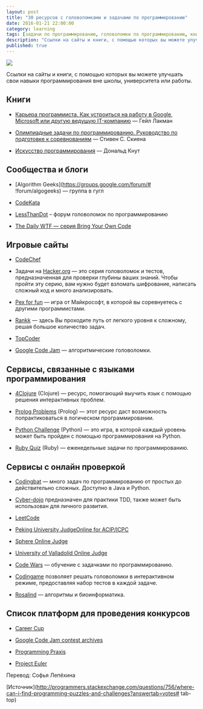 ```yaml
---
layout: post
title: "30 ресурсов с головоломками и задачами по программированию"
date: 2016-01-21 22:00:00
category: learning
tags: [задачи по программированию, головоломки по программированию, книги по программированию, ресурсы для изучения программирования, ресурсы для практики по программированию, практика кодинга, бесплатные ресурсы для изучения программирования, ресурсы для самостоятельного изучения программирования]
description: "Ссылки на сайты и книги, с помощью которых вы можете улучшать свои навыки программирования вне школы, университета или работы."
published: true
---
```


<img src="https://theasder.github.io/img/coding-time.jpg" class="img-responsive"><br />

Ссылки на сайты и книги, с помощью которых вы можете улучшать свои навыки программирования вне школы, университета или работы. 

<!-- more -->

## Книги

* [Карьера программиста. Как устроиться на работу в Google, Microsoft или другую ведущую IT-компанию](http://www.ozon.ru/context/detail/id/29561974/) &mdash; Гейл Лакман

* [Олимпиадные задачи по программированию. Руководство по подготовке к соревнованиям](http://www.ozon.ru/context/detail/id/2363462/) &mdash; Стивен С. Скиена

* [Искусство программирования](http://www.ozon.ru/context/detail/id/1335648/) &mdash; Дональд Кнут

## Сообщества и блоги

* [Algorithm Geeks](https://groups.google.com/forum/# !forum/algogeeks) &mdash; группа в гугл

* [CodeKata](http://codekata.com/)

* [LessThanDot](http://forum.lessthandot.com/viewforum.php?f=102) – форум головоломок по программированию

* [The Daily WTF &mdash; серия Bring Your Own Code](http://thedailywtf.com/series/bring-your-own-code) 

## Игровые сайты

* [CodeChef](https://www.codechef.com/)

* Задачи на [Hacker.org](http://www.hacker.org/challenge/about.php) &mdash; это серия головоломок и тестов, предназначенная для проверки глубины ваших знаний. Чтобы пройти эту серию, вам нужно будет взломать шифрование, написать сложный код и много анализировать.

* [Pex for fun](http://www.pexforfun.com/) &mdash; игра от Майкрософт, в которой вы соревнуетесь с другими программистами.

* [Rankk](http://www.rankk.org/) &mdash; здесь Вы проходите путь от легкого уровня к сложному, решая большое количество задач.

* [TopCoder](https://www.topcoder.com/)

* [Google Code Jam](https://code.google.com/codejam/contests.html) &mdash; алгоритмические головоломки.

## Сервисы, связанные с языками программирования

* [4Clojure](http://www.4clojure.com/) (Clojure) &mdash; ресурс, помогающий выучить язык с помощью решения интерактивных проблем. 

* [Prolog Problems](https://sites.google.com/site/prologsite/prolog-problems) (Prolog) &mdash; этот ресурс даст возможность попрактиковаться в логическом программировании.

* [Python Challenge](http://www.pythonchallenge.com/) (Python) &mdash; это игра, в которой каждый уровень может быть пройден с помощью программирования на Python.

* [Ruby Quiz](http://rubyquiz.com/) (Ruby) &mdash; еженедельные задачи по программированию.

## Сервисы с онлайн проверкой

* [Codingbat](http://codingbat.com/) &mdash; много задач по программированию от простых до действительно сложных. Доступно в Java и Python.

* [Cyber-dojo](http://www.cyber-dojo.org/) предназначен для практики TDD, также может быть использован для личного развития.

* [LeetCode](https://leetcode.com/)

* [Peking University JudgeOnline for ACIP/ICPC](http://poj.org/)

* [Sphere Online Judge](http://www.spoj.com/problems/classical/)

* [University of Valladolid Online Judge](https://uva.onlinejudge.org/)

* [Code Wars](http://www.codewars.com/) &mdash; обучение с задачками по программированию.

* [Codingame](https://www.codingame.com/start) позволяет решать головоломки в интерактивном режиме, предоставляя набор тестов в каждой задаче.

* [Rosalind](http://rosalind.info/problems/locations/) &mdash; алгоритмы и биоинформатика.

## Список платформ для проведения конкурсов

* [Career Cup](http://www.careercup.com/) 

* [Google Code Jam contest archives](https://code.google.com/codejam/contests.html)

* [Programming Praxis](http://programmingpraxis.com/)

* [Project Euler](https://projecteuler.net/index.php)

Перевод: Софья Лепёхина

[Источник](http://programmers.stackexchange.com/questions/756/where-can-i-find-programming-puzzles-and-challenges?answertab=votes# tab-top)

